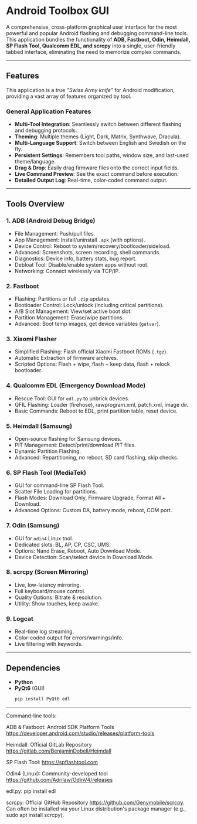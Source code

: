 # Android Toolbox GUI

A comprehensive, cross-platform graphical user interface for the most powerful and popular Android flashing and debugging command-line tools.  
This application bundles the functionality of **ADB, Fastboot, Odin, Heimdall, SP Flash Tool, Qualcomm EDL, and scrcpy** into a single, user-friendly tabbed interface, eliminating the need to memorize complex commands.

---

## Features

This application is a true *"Swiss Army knife"* for Android modification, providing a vast array of features organized by tool.

### General Application Features
- **Multi-Tool Integration**: Seamlessly switch between different flashing and debugging protocols.  
- **Theming**: Multiple themes (Light, Dark, Matrix, Synthwave, Dracula).  
- **Multi-Language Support**: Switch between English and Swedish on the fly.  
- **Persistent Settings**: Remembers tool paths, window size, and last-used theme/language.  
- **Drag & Drop**: Easily drag firmware files onto the correct input fields.  
- **Live Command Preview**: See the exact command before execution.  
- **Detailed Output Log**: Real-time, color-coded command output.  

---

## Tools Overview

### 1. ADB (Android Debug Bridge)
- File Management: Push/pull files.  
- App Management: Install/uninstall `.apk` (with options).  
- Device Control: Reboot to system/recovery/bootloader/sideload.  
- Advanced: Screenshots, screen recording, shell commands.  
- Diagnostics: Device info, battery stats, bug report.  
- Debloat Tool: Disable/enable system apps without root.  
- Networking: Connect wirelessly via TCP/IP.  

### 2. Fastboot
- Flashing: Partitions or full `.zip` updates.  
- Bootloader Control: Lock/unlock (including critical partitions).  
- A/B Slot Management: View/set active boot slot.  
- Partition Management: Erase/wipe partitions.  
- Advanced: Boot temp images, get device variables (`getvar`).  

### 3. Xiaomi Flasher
- Simplified Flashing: Flash official Xiaomi Fastboot ROMs (`.tgz`).  
- Automatic Extraction of firmware archives.  
- Scripted Options: Flash + wipe, flash + keep data, flash + relock bootloader.  

### 4. Qualcomm EDL (Emergency Download Mode)
- Rescue Tool: GUI for `edl.py` to unbrick devices.  
- QFIL Flashing: Loader (firehose), rawprogram.xml, patch.xml, image dir.  
- Basic Commands: Reboot to EDL, print partition table, reset device.  

### 5. Heimdall (Samsung)
- Open-source flashing for Samsung devices.  
- PIT Management: Detect/print/download PIT files.  
- Dynamic Partition Flashing.  
- Advanced: Repartitioning, no reboot, SD card flashing, skip checks.  

### 6. SP Flash Tool (MediaTek)
- GUI for command-line SP Flash Tool.  
- Scatter File Loading for partitions.  
- Flash Modes: Download Only, Firmware Upgrade, Format All + Download.  
- Advanced Options: Custom DA, battery mode, reboot, COM port.  

### 7. Odin (Samsung)
- GUI for `odin4` Linux tool.  
- Dedicated slots: BL, AP, CP, CSC, UMS.  
- Options: Nand Erase, Reboot, Auto Download Mode.  
- Device Detection: Scan/select device in Download Mode.  

### 8. scrcpy (Screen Mirroring)
- Live, low-latency mirroring.  
- Full keyboard/mouse control.  
- Quality Options: Bitrate & resolution.  
- Utility: Show touches, keep awake.  

### 9. Logcat
- Real-time log streaming.  
- Color-coded output for errors/warnings/info.  
- Live filtering with keywords.  

---

## Dependencies

- **Python**
- **PyQt6** (GUI)  
  ```bash
  pip install PyQt6 edl
---
Command-line tools:

ADB & Fastboot: Android SDK Platform Tools https://developer.android.com/studio/releases/platform-tools

Heimdall: Official GitLab Repository https://gitlab.com/BenjaminDobell/Heimdall

SP Flash Tool: https://spflashtool.com

Odin4 (Linux): Community-developed tool https://github.com/Adrilaw/OdinV4/releases

edl.py: pip install edl

scrcpy: Official GitHub Repository https://github.com/Genymobile/scrcpy. Can often be installed via your Linux distribution's package manager (e.g., sudo apt install scrcpy).
